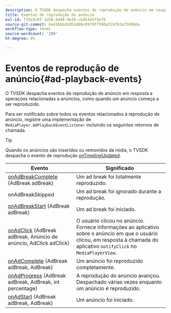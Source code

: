 ```yaml
---
description: O TVSDK despacha eventos de reprodução de anúncio em resposta a operações relacionadas a anúncios, como quando um anúncio começa a ser reproduzido.
title: Eventos de reprodução de anúncio
exl-id: f35e3c6f-1d58-4498-9e3b-cbd53e573ef9
source-git-commit: be43bbbd1051886c8979ff590a3197b2a7249b6a
workflow-type: tm+mt
source-wordcount: '269'
ht-degree: 0%

---
```


# Eventos de reprodução de anúncio{#ad-playback-events}

O TVSDK despacha eventos de reprodução de anúncio em resposta a operações relacionadas a anúncios, como quando um anúncio começa a ser reproduzido.

Para ser notificado sobre todos os eventos relacionados à reprodução de anúncio, registre uma implementação de `MediaPlayer.AdPlaybackEventListener` incluindo os seguintes retornos de chamada.

>[!TIP]
>
>Quando os anúncios são inseridos ou removidos da mídia, o TVSDK despacha o evento de reprodução [onTimelineUpdated](https://help.adobe.com/en_US/primetime/api/psdk/javadoc_1.4/com/adobe/mediacore/MediaPlayer.PlaybackEventListener.html#onTimelineUpdated()).

| Evento | Significado |
|---|---|
| [onAdBreakComplete](https://help.adobe.com/en_US/primetime/api/psdk/javadoc_1.4/com/adobe/mediacore/MediaPlayer.AdPlaybackEventListener.html#onAdBreakComplete(com.adobe.mediacore.timeline.advertising.AdBreak)) (AdBreak adBreak) | Um ad break foi totalmente reproduzido. |
| onAdBreakSkipped | Um ad break foi ignorado durante a reprodução. |
| [onAdBreakStart](https://help.adobe.com/en_US/primetime/api/psdk/javadoc_1.4/com/adobe/mediacore/MediaPlayer.AdPlaybackEventListener.html#onAdBreakStart(com.adobe.mediacore.timeline.advertising.AdBreak)) (AdBreak adBreak) | Um ad break foi iniciado. |
| [onAdClick](https://help.adobe.com/en_US/primetime/api/psdk/javadoc_1.4/com/adobe/mediacore/MediaPlayer.AdPlaybackEventListener.html#onAdClick(com.adobe.mediacore.timeline.advertising.AdBreak,%20com.adobe.mediacore.timeline.advertising.Ad,%20com.adobe.mediacore.timeline.advertising.AdClick)) (AdBreak adBreak, Anúncio de anúncio, AdClick adClick) | O usuário clicou no anúncio. Fornece informações ao aplicativo sobre o anúncio em que o usuário clicou, em resposta à chamada do aplicativo `notifyClick` no `MediaPlayerView`. |
| [onAdComplete](https://help.adobe.com/en_US/primetime/api/psdk/javadoc_1.4/com/adobe/mediacore/MediaPlayer.AdPlaybackEventListener.html#onAdComplete(com.adobe.mediacore.timeline.advertising.AdBreak)) (AdBreak adBreak, AdBreak) | Um anúncio foi reproduzido completamente. |
| [onAdProgress](https://help.adobe.com/en_US/primetime/api/psdk/javadoc_1.4/com/adobe/mediacore/MediaPlayer.AdPlaybackEventListener.html#onAdProgress(com.adobe.mediacore.timeline.advertising.AdBreak,com.adobe.mediacore.timeline.advertising.Ad,%20int)) (AdBreak adBreak, AdBreak, int percentage) | A reprodução do anúncio avançou. Despachado várias vezes enquanto um anúncio é reproduzido. |
| [onAdStart](https://help.adobe.com/en_US/primetime/api/psdk/javadoc_1.4/com/adobe/mediacore/MediaPlayer.AdPlaybackEventListener.html#onAdStart(com.adobe.mediacore.timeline.advertising.AdBreak,%20com.adobe.mediacore.timeline.advertising.Ad)) (AdBreak adBreak, AdBreak) | Um anúncio foi iniciado. |
